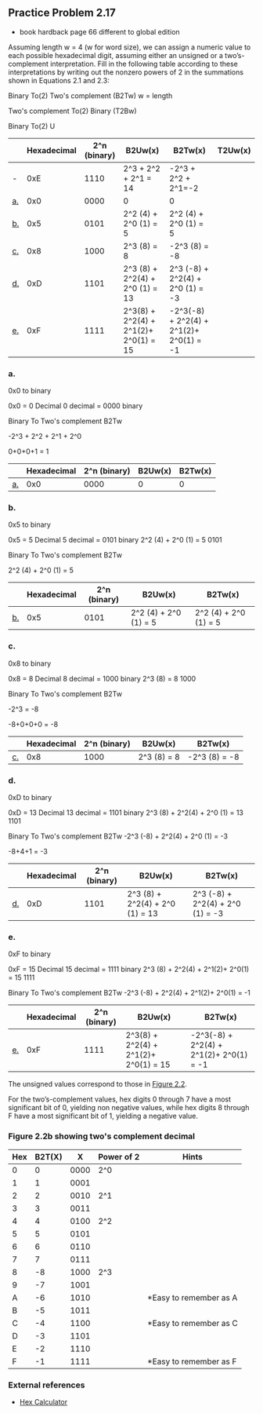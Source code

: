 ## Practice Problem 2.17 

- book hardback page 66 different to global edition

Assuming length w = 4 (w for word size), we can assign a numeric value to each possible hexadecimal
digit, assuming either an unsigned or a two’s-complement interpretation. Fill in
the following table according to these interpretations by writing out the nonzero
powers of 2 in the summations shown in Equations 2.1 and 2.3:

Binary To(2) Two's complement (B2Tw) w = length

Two's complement To(2) Binary (T2Bw)

Binary To(2) U

|| Hexadecimal | 2^n (binary) |B2Uw(x)|B2Tw(x)|T2Uw(x)
|---|---|---|---|---|---|
|-|0xE|1110|2^3 + 2^2 + 2^1 = 14|-2^3 + 2^2 + 2^1=-2||
|[a.](#a)|0x0|0000|0|0||
|[b.](#b.)|0x5|0101|2^2 (4) + 2^0 (1) = 5|2^2 (4) + 2^0 (1) = 5||
|[c.](#c.)|0x8|1000|2^3 (8) = 8|-2^3 (8) = -8||
|[d.](#d.)|0xD|1101|2^3 (8) + 2^2(4) + 2^0 (1) = 13|2^3 (-8) + 2^2(4) + 2^0 (1) = -3 ||
|[e.](#e.)|0xF|1111|2^3(8) + 2^2(4) + 2^1(2)+ 2^0(1) = 15|-2^3(-8) + 2^2(4) + 2^1(2)+ 2^0(1) = -1||



### a.
0x0 to binary 

0x0 = 0 Decimal
0 decimal = 0000 binary 

Binary To Two's complement
B2Tw

-2^3 + 2^2 + 2^1 + 2^0

0+0+0+1 = 1

|| Hexadecimal | 2^n (binary) |B2Uw(x)|B2Tw(x)|
|---|---|---|---|---|
|[a.](#a-convert-decimal-to-binary-and-hexadecimal)|0x0|0000|0|0

### b.
0x5 to binary 

0x5 = 5 Decimal
5 decimal = 0101 binary 
2^2 (4) + 2^0 (1) = 5
0101

Binary To Two's complement
B2Tw

2^2 (4) + 2^0 (1) = 5

|| Hexadecimal | 2^n (binary) |B2Uw(x)|B2Tw(x)|
|---|---|---|---|---|
|[b.](#b.)|0x5|0101|2^2 (4) + 2^0 (1) = 5|2^2 (4) + 2^0 (1) = 5

### c.
0x8 to binary 

0x8 = 8 Decimal
8 decimal = 1000 binary 
2^3 (8) = 8
1000

Binary To Two's complement
B2Tw

-2^3 = -8

-8+0+0+0 = -8

|| Hexadecimal | 2^n (binary) |B2Uw(x)|B2Tw(x)|
|---|---|---|---|---|
|[c.](#c.)|0x8|1000|2^3 (8) = 8|-2^3 (8) = -8|

### d.

0xD to binary 

0xD = 13 Decimal
13 decimal = 1101 binary 
2^3 (8) + 2^2(4) + 2^0 (1) = 13
1101


Binary To Two's complement
B2Tw
-2^3 (-8) + 2^2(4) + 2^0 (1) = -3

-8+4+1 = -3

|| Hexadecimal | 2^n (binary) |B2Uw(x)|B2Tw(x)|
|---|---|---|---|---|
|[d.](#d.)|0xD|1101|2^3 (8) + 2^2(4) + 2^0 (1) = 13|2^3 (-8) + 2^2(4) + 2^0 (1) = -3 |

### e.

0xF to binary 

0xF = 15 Decimal
15 decimal = 1111 binary 
2^3 (8) + 2^2(4) + 2^1(2)+ 2^0(1) = 15
1111


Binary To Two's complement
B2Tw
-2^3 (-8) + 2^2(4) + 2^1(2)+ 2^0(1) = -1



|| Hexadecimal | 2^n (binary) |B2Uw(x)|B2Tw(x)|
|---|---|---|---|---|
|[e.](#e.)|0xF|1111|2^3(8) + 2^2(4) + 2^1(2)+ 2^0(1) = 15|-2^3(-8) + 2^2(4) + 2^1(2)+ 2^0(1) = -1|


The unsigned values correspond to those in [Figure 2.2](/section2.md#figure-22). 

For the two’s-complement values, hex digits 0 through 7 have a most significant bit of 0, yielding non negative values, while hex digits 8 through F have a most significant bit of 1, yielding a negative value.

### Figure 2.2b showing two's complement decimal

| Hex | B2T(X) | X |Power of 2 | Hints |
|---|---|---|---|---|
| 0 | 0 | 0000 |2^0|
| 1 | 1 | 0001 ||
| 2 | 2 | 0010 |2^1|
| 3 | 3 | 0011 ||
| 4 | 4 | 0100 |2^2|
| 5 | 5 | 0101 ||
| 6 | 6 | 0110 ||
| 7 | 7 | 0111 ||
| 8 | -8 | 1000 |2^3|
| 9 | -7 | 1001 ||
| A | -6 | 1010 ||*Easy to remember as A
| B | -5| 1011 |
| C | -4 | 1100 ||*Easy to remember as C
| D |  -3| 1101 ||
| E |  -2| 1110 ||
| F |  -1| 1111 ||*Easy to remember as F

### External references
- [Hex Calculator](https://www.calculator.net/hex-calculator.html)